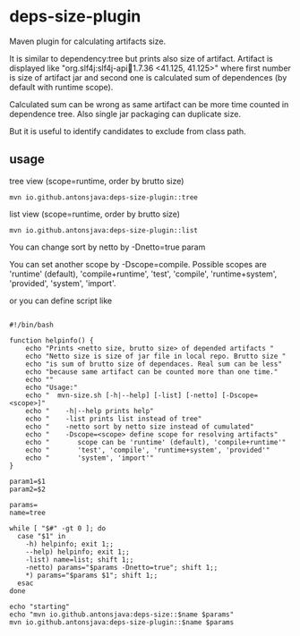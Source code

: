 # deps-size-plugin

 Maven plugin for calculating artifacts size.

 It is similar to dependency:tree but prints also size of artifact.  Artifact is displayed
 like "org.slf4j:slf4j-api:jar:1.7.36 <41.125, 41.125>" where first number is size of 
 artifact jar and second one is calculated sum of dependences (by default with runtime scope).

 Calculated sum can be wrong as same artifact can be more time counted in dependence tree.
 Also single jar packaging can duplicate size. 

 But it is useful to identify candidates to exclude from class path.

## usage

tree view (scope=runtime, order by brutto size)
```
mvn io.github.antonsjava:deps-size-plugin::tree 
```

list view (scope=runtime, order by brutto size)
```
mvn io.github.antonsjava:deps-size-plugin::list 
```


You can change sort by netto by -Dnetto=true param 


You can set another scope by -Dscope=compile. Possible scopes are  'runtime' (default), 
'compile+runtime', 'test', 'compile', 'runtime+system', 'provided', 'system', 'import'.


or you can define script like 
```

#!/bin/bash

function helpinfo() {
	echo "Prints <netto size, brutto size> of depended artifacts "
	echo "Netto size is size of jar file in local repo. Brutto size "
	echo "is sum of brutto size of dependaces. Real sum can be less" 
	echo "because same artifact can be counted more than one time." 
	echo ""
	echo "Usage:"
	echo "  mvn-size.sh [-h|--help] [-list] [-netto] [-Dscope=<scope>]"
	echo "    -h|--help prints help"
	echo "    -list prints list instead of tree"
	echo "    -netto sort by netto size instead of cumulated"
	echo "    -Dscope=<scope> define scope for resolving artifacts"
	echo "       scope can be 'runtime' (default), 'compile+runtime'"
	echo "       'test', 'compile', 'runtime+system', 'provided'"
	echo "       'system', 'import'"
}

param1=$1
param2=$2

params=
name=tree

while [ "$#" -gt 0 ]; do
  case "$1" in
    -h) helpinfo; exit 1;;
    --help) helpinfo; exit 1;;
    -list) name=list; shift 1;;
    -netto) params="$params -Dnetto=true"; shift 1;;
    *) params="$params $1"; shift 1;;
  esac
done

echo "starting"
echo "mvn io.github.antonsjava:deps-size::$name $params"
mvn io.github.antonsjava:deps-size-plugin::$name $params
```

 
